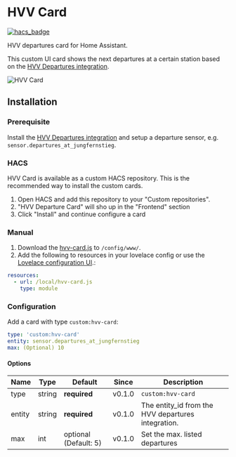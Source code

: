 # HVV Card

[![hacs_badge](https://img.shields.io/badge/HACS-Custom-orange.svg?style=for-the-badge)](https://github.com/custom-components/hacs)

HVV departures card for Home Assistant.

This custom UI card shows the next departures at a certain station based on the [HVV Departures integration](https://www.home-assistant.io/integrations/hvv_departures).

![HVV Card](https://github.com/nilstgmd/hvv-card/blob/main/hvv-card.png)

## Installation

### Prerequisite

Install the [HVV Departures integration](https://www.home-assistant.io/integrations/hvv_departures) and setup a departure sensor, e.g. `sensor.departures_at_jungfernstieg`.

### HACS

HVV Card is available as a custom HACS repository. This is the recommended way to install the custom cards.

1. Open HACS and add this repository to your "Custom repositories".
1. "HVV Departure Card" will sho up in the "Frontend" section
1. Click "Install" and continue configure a card

### Manual

1. Download the [hvv-card.js](https://raw.githubusercontent.com/nilstgmd/hvv-card/main/hvv-card.js) to `/config/www/`.
1. Add the following to resources in your lovelace config or use the [Lovelace configuration UI](https://developers.home-assistant.io/docs/frontend/custom-ui/registering-resources/).:

```yaml
resources:
  - url: /local/hvv-card.js
    type: module
```

### Configuration

Add a card with type `custom:hvv-card`:

```yaml
type: 'custom:hvv-card'
entity: sensor.departures_at_jungfernstieg
max: (Optional) 10
```

#### Options

| Name | Type | Default | Since | Description |
|------|------|---------|-------|-------------|
| type | string | **required** | v0.1.0 | `custom:hvv-card`
| entity | string | **required** | v0.1.0 | The entity_id from the HVV departures integration.
| max | int | optional (Default: 5) | v0.1.0 | Set the max. listed departures

